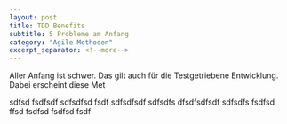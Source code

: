 ```yaml
---
layout: post
title: TDD Benefits
subtitle: 5 Probleme am Anfang
category: "Agile Methoden"
excerpt_separator: <!--more-->
---
```


Aller Anfang ist schwer. Das gilt auch für die Testgetriebene Entwicklung. Dabei erscheint diese Met
<!--more-->

sdfsd fsdfsdf sdfsdfsd fsdf sdfsdfsdf sdfsdfs dfsdfsdfsdf sdfsdfs fsdfsd ffsd fsdfsd fsdfsd fsdf
